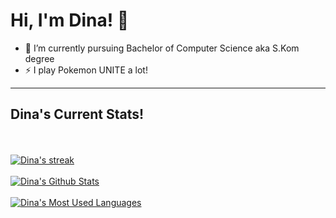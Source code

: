 # Hi, I'm Dina! 👋

<!--
**yudin4/yudin4** is a ✨ _special_ ✨ repository because its `README.md` (this file) appears on your GitHub profile.

Here are some ideas to get you started:
-->

- 🔭 I’m currently pursuing Bachelor of Computer Science aka S.Kom degree
- ⚡ I play Pokemon UNITE a lot!



<hr>

## Dina's Current Stats!

<br>
<br>
 <a href="https://github.com/rhmdin/github-readme-streak-stats">
<img title="🔥 Get streak stats for your profile at git.io/streak-stats" alt="Dina's streak" src="https://github-readme-streak-stats.herokuapp.com/?user=rhmdin&theme=black-ice&hide_border=true&stroke=0000&background=060A0CD0"/>
 </a>
<br>
<br>
<a href="https://github.com/rhmdin/github-readme-stats"><img alt="Dina's Github Stats" src="https://github-readme-stats.vercel.app/api?username=rhmdin&show_icons=true&count_private=true&theme=react&hide_border=true&bg_color=0D1117" /></a>
<br>
<br>
<a href="https://github.com/rhmdin/github-readme-stats"><img alt="Dina's Most Used Languages" src="https://github-readme-stats.vercel.app/api/top-langs/?username=rhmdin&langs_count=8&count_private=true&layout=compact&theme=react&hide_border=true&bg_color=0D1117" /></a>
